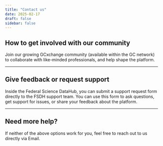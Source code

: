 ```yaml
---
title: "Contact us"
date: 2025-02-17
draft: false
sidebar: false
---
```


## How to get involved with our community

Join our growing <gcds-link href="https://gcxgce.sharepoint.com/teams/10002160" external>GCxchange community</gcds-link> (available within the GC network) to collaborate with like-minded professionals, and help shape the platform.

<hr class="my-500" />

## Give feedback or request support

Inside the Federal Science DataHub, you can submit a support request form directly to the FSDH support team. You can use this form to ask questions, get support for issues, or share your feedback about the platform.

<hr class="my-500" />

## Need more help?

If neither of the above options work for you, feel free to reach out to us directly via <gcds-link href="#">Email</gcds-link>.
